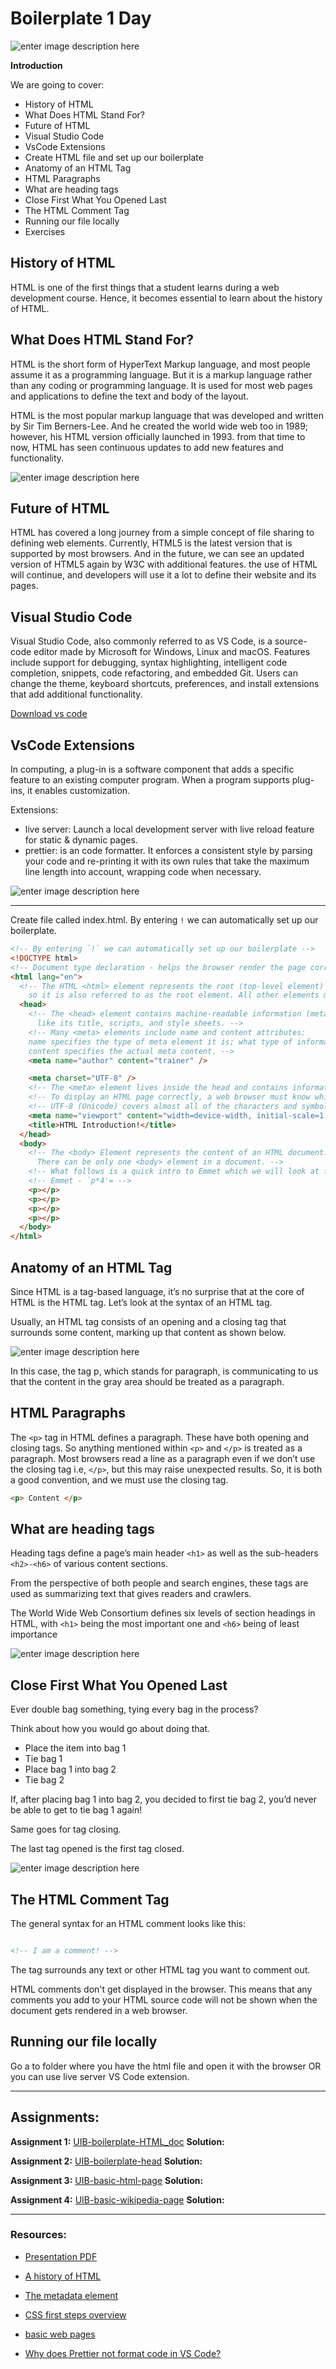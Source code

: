 # Boilerplate 1 Day

![enter image description here](https://upload.wikimedia.org/wikipedia/commons/thumb/6/61/HTML5_logo_and_wordmark.svg/1200px-HTML5_logo_and_wordmark.svg.png)

**Introduction**

We are going to cover:

- History of HTML
- What Does HTML Stand For?
- Future of HTML
- Visual Studio Code
- VsCode Extensions
- Create HTML file and set up our boilerplate
- Anatomy of an HTML Tag
- HTML Paragraphs
- What are heading tags
- Close First What You Opened Last
- The HTML Comment Tag
- Running our file locally
- Exercises

## History of HTML

HTML is one of the first things that a student learns during a web development course. Hence, it becomes essential to learn about the history of HTML.

## What Does HTML Stand For?

HTML is the short form of HyperText Markup language, and most people assume it as a programming language. But it is a markup language rather than any coding or programming language. It is used for most web pages and applications to define the text and body of the layout.

HTML is the most popular markup language that was developed and written by Sir Tim Berners-Lee. And he created the world wide web too in 1989; however, his HTML version officially launched in 1993. from that time to now, HTML has seen continuous updates to add new features and functionality.

![enter image description here](https://i.computer-bild.de/imgs/1/4/0/0/9/1/8/1/html-32b22f6cf9e892e8.jpg)

## Future of HTML

HTML has covered a long journey from a simple concept of file sharing to defining web elements. Currently, HTML5 is the latest version that is supported by most browsers. And in the future, we can see an updated version of HTML5 again by W3C with additional features. the use of HTML will continue, and developers will use it a lot to define their website and its pages.

## Visual Studio Code

Visual Studio Code, also commonly referred to as VS Code, is a source-code editor made by Microsoft for Windows, Linux and macOS. Features include support for debugging, syntax highlighting, intelligent code completion, snippets, code refactoring, and embedded Git. Users can change the theme, keyboard shortcuts, preferences, and install extensions that add additional functionality.

[Download vs code](https://code.visualstudio.com)

## VsCode Extensions

In computing, a plug-in is a software component that adds a specific feature to an existing computer program. When a program supports plug-ins, it enables customization.

Extensions:

- live server: Launch a local development server with live reload feature for static & dynamic pages.
- prettier: is an code formatter. It enforces a consistent style by parsing your code and re-printing it with its own rules that take the maximum line length into account, wrapping code when necessary.

![enter image description here](https://www.alphr.com/wp-content/uploads/2022/06/Vs-3.png)

---

Create file called index.html. By entering `!` we can automatically set up our boilerplate.

```HTML
<!-- By entering `!` we can automatically set up our boilerplate -->
<!DOCTYPE html>
<!-- Document type declaration - helps the browser render the page correctly -->
<html lang="en">
  <!-- The HTML <html> element represents the root (top-level element) of an HTML document,
    so it is also referred to as the root element. All other elements must be descendants of this element. -->
  <head>
    <!-- The <head> element contains machine-readable information (metadata) about the document,
      like its title, scripts, and style sheets. -->
    <!-- Many <meta> elements include name and content attributes:
    name specifies the type of meta element it is; what type of information it contains.
    content specifies the actual meta content. -->
    <meta name="author" content="trainer" />

    <meta charset="UTF-8" />
    <!-- The <meta> element lives inside the head and contains information about that web page -->
    <!-- To display an HTML page correctly, a web browser must know which character set to use. -->
    <!-- UTF-8 (Unicode) covers almost all of the characters and symbols in the world. -->
    <meta name="viewport" content="width=device-width, initial-scale=1.0" />
    <title>HTML Introduction!</title>
  </head>
  <body>
    <!-- The <body> Element represents the content of an HTML document.
      There can be only one <body> element in a document. -->
    <!-- What follows is a quick intro to Emmet which we will look at further in the following submodule       -->
    <!-- Emmet - `p*4'= -->
    <p></p>
    <p></p>
    <p></p>
    <p></p>
  </body>
</html>

```

## Anatomy of an HTML Tag

Since HTML is a tag-based language, it’s no surprise that at the core of HTML is the HTML tag. Let’s look at the syntax of an HTML tag.

Usually, an HTML tag consists of an opening and a closing tag that surrounds some content, marking up that content as shown below.

![enter image description here](https://clearlydecoded.com/assets/images/posts/2017-09-04-anatomy-of-html-tag/simple-p-tag.png)

In this case, the tag p, which stands for paragraph, is communicating to us that the content in the gray area should be treated as a paragraph.

## HTML Paragraphs

The `<p>` tag in HTML defines a paragraph. These have both opening and closing tags. So anything mentioned within `<p>` and `</p>` is treated as a paragraph. Most browsers read a line as a paragraph even if we don’t use the closing tag i.e, `</p>`, but this may raise unexpected results. So, it is both a good convention, and we must use the closing tag.

```HTML
<p> Content </p>

```

## What are heading tags

Heading tags define a page’s main header `<h1>` as well as the sub-headers `<h2>-<h6>` of various content sections.

From the perspective of both people and search engines, these tags are used as summarizing text that gives readers and crawlers.

The World Wide Web Consortium defines six levels of section headings in HTML, with `<h1>` being the most important one and `<h6>` being of least importance

![enter image description here](https://seranking.com/blog/wp-content/uploads/2019/08/Diagrammatic-Representation-of-Heading-Tag-Hierarchy.png)

## Close First What You Opened Last

Ever double bag something, tying every bag in the process?

Think about how you would go about doing that.

- Place the item into bag 1
- Tie bag 1
- Place bag 1 into bag 2
- Tie bag 2

If, after placing bag 1 into bag 2, you decided to first tie bag 2, you’d never be able to get to tie bag 1 again!

Same goes for tag closing.

The last tag opened is the first tag closed.

![enter image description here](https://clearlydecoded.com/assets/images/posts/2017-09-04-anatomy-of-html-tag/close-opened-tags-first.png)

## The HTML Comment Tag

The general syntax for an HTML comment looks like this:

```HTML

<!-- I am a comment! -->

```

The tag surrounds any text or other HTML tag you want to comment out.

HTML comments don't get displayed in the browser. This means that any comments you add to your HTML source code will not be shown when the document gets rendered in a web browser.

## Running our file locally

Go a to folder where you have the html file and open it with the browser OR you can use live server VS Code extension.

---

## Assignments:

**Assignment 1:** [UIB-boilerplate-HTML_doc](https://classroom.github.com/a/S0QWkeIN)
**Solution:** []()

**Assignment 2:** [UIB-boilerplate-head](https://classroom.github.com/a/KO4cSh4d)
**Solution:** []()

**Assignment 3:** [UIB-basic-html-page](https://classroom.github.com/a/YUImKOh9)
**Solution:** []()

**Assignment 4:** [UIB-basic-wikipedia-page](https://classroom.github.com/a/DREYp064)
**Solution:** []()

---

### Resources:

- [Presentation PDF](./Boilerplate.pdf)

- [A history of HTML](https://www.w3.org/People/Raggett/book4/ch02.html)
- [The metadata element](https://developer.mozilla.org/en-US/docs/Web/HTML/Element/meta)
- [CSS first steps overview](https://developer.mozilla.org/en-US/docs/Learn/CSS/First_steps)
- [basic web pages](https://www.internetingishard.com/html-and-css/basic-web-pages/)

- [Why does Prettier not format code in VS Code?](https://stackoverflow.com/questions/52586965/why-does-prettier-not-format-code-in-vs-code)
